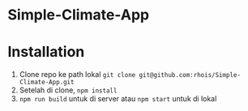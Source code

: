 # Simple-Climate-App

# Installation
1. Clone repo ke path lokal ```git clone git@github.com:rhois/Simple-Climate-App.git```
2. Setelah di clone, ```npm install```
3. ```npm run build``` untuk di server atau ```npm start``` untuk di lokal